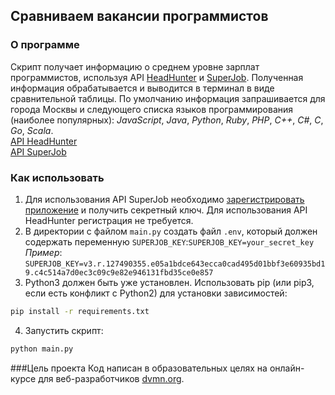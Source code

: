 ## Сравниваем вакансии программистов
### О программе
Скрипт получает информацию о среднем уровне зарплат программистов, используя API [HeadHunter](https://hh.ru/) и [SuperJob](https://www.superjob.ru).
Полученная информация обрабатывается и выводится в терминал в виде сравнительной таблицы.
По умолчанию информация запрашивается для города Москвы и следующего списка языков
программирования (наиболее популярных): *JavaScript*, *Java*, *Python*, *Ruby*,
*PHP*, *C++*, *C#*, *C*, *Go*, *Scala*.  
[API HeadHunter](https://dev.hh.ru/)  
[API SuperJob](https://api.superjob.ru/)
### Как использовать
1. Для использования API SuperJob необходимо [зарегистрировать приложение](https://api.superjob.ru/)
   и получить секретный ключ. Для использования API HeadHunter регистрация не требуется.  
2. В директории с файлом `main.py` создать файл `.env`, который должен содержать
   переменную `SUPERJOB_KEY`:`SUPERJOB_KEY=your_secret_key`
   *Пример*: `SUPERJOB_KEY=v3.r.127490355.e05a1bdce643ecca0cad495d01bbf3e60935bd19.c4c514a7d0ec3c09c9e82e946131fbd35ce0e857`  
3. Python3 должен быть уже установлен. Использовать pip (или pip3, если есть конфликт с Python2) для установки зависимостей:  
```cmd
pip install -r requirements.txt
```  
4. Запустить скрипт:  
```cmd
python main.py
```
###Цель проекта
Код написан в образовательных целях на онлайн-курсе для веб-разработчиков [dvmn.org](https://dvmn.org/).